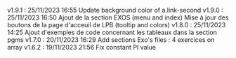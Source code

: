 v1.9.1 : 25/11/2023 16:55
    Update background color of a.link-second
v1.9.0 : 25/11/2023 16:50
    Ajout de la section EXOS (menu and index)
    Mise à jour des boutons de la page d'acceuil de LPB (tooltip and colors)
v1.8.0 : 25/11/2023 14:25
    Ajout d'exemples de code concernant les tableaux dans la section pgms
v1.7.0 : 20/11/2023 16:29
    Add sections Exo's files : 4 exercices on array
v1.6.2 : 19/11/2023 21:56
    Fix constant PI value

